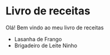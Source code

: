 <h1>Livro de receitas</h1>

Olá! Bem vindo ao meu livro de receitas

- Lasanha de Frango
- Brigadeiro de Leite Ninho



